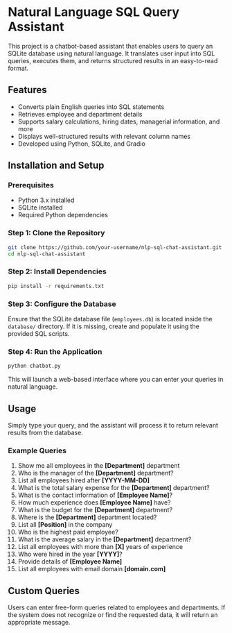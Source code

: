 
# Natural Language SQL Query Assistant

This project is a chatbot-based assistant that enables users to query an SQLite database using natural language. It translates user input into SQL queries, executes them, and returns structured results in an easy-to-read format.

## Features
- Converts plain English queries into SQL statements
- Retrieves employee and department details
- Supports salary calculations, hiring dates, managerial information, and more
- Displays well-structured results with relevant column names
- Developed using Python, SQLite, and Gradio

## Installation and Setup
### Prerequisites
- Python 3.x installed
- SQLite installed
- Required Python dependencies

### Step 1: Clone the Repository
```bash
git clone https://github.com/your-username/nlp-sql-chat-assistant.git
cd nlp-sql-chat-assistant
```

### Step 2: Install Dependencies
```bash
pip install -r requirements.txt
```

### Step 3: Configure the Database
Ensure that the SQLite database file (`employees.db`) is located inside the `database/` directory. If it is missing, create and populate it using the provided SQL scripts.

### Step 4: Run the Application
```bash
python chatbot.py
```
This will launch a web-based interface where you can enter your queries in natural language.

## Usage
Simply type your query, and the assistant will process it to return relevant results from the database.

### Example Queries
1. Show me all employees in the **[Department]** department
2. Who is the manager of the **[Department]** department?
3. List all employees hired after **[YYYY-MM-DD]**
4. What is the total salary expense for the **[Department]** department?
5. What is the contact information of **[Employee Name]**?
6. How much experience does **[Employee Name]** have?
7. What is the budget for the **[Department]** department?
8. Where is the **[Department]** department located?
9. List all **[Position]** in the company
10. Who is the highest paid employee?
11. What is the average salary in the **[Department]** department?
12. List all employees with more than **[X]** years of experience
13. Who were hired in the year **[YYYY]**?
14. Provide details of **[Employee Name]**
15. List all employees with email domain **[domain.com]**

## Custom Queries
Users can enter free-form queries related to employees and departments. If the system does not recognize or find the requested data, it will return an appropriate message.

